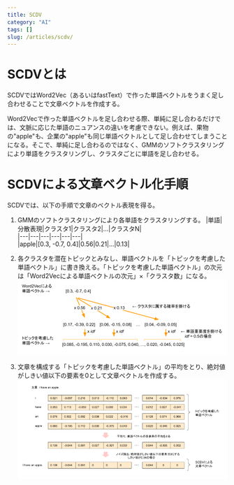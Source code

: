 ```yaml
---
title: SCDV
category: "AI"
tags: []
slug: /articles/scdv/
---
```



# SCDVとは
SCDVではWord2Vec（あるいはfastText）で作った単語ベクトルをうまく足し合わせることで文章ベクトルを作成する。

Word2Vecで作った単語ベクトルを足し合わせる際、単純に足し合わるだけでは、文脈に応じた単語のニュアンスの違いを考慮できない。例えば、果物の"apple"も、企業の"apple"も同じ単語ベクトルとして足し合わせてしまうことになる。そこで、単純に足し合わるのではなく、GMMのソフトクラスタリングにより単語をクラスタリングし、クラスタごとに単語を足し合わせる。

# SCDVによる文章ベクトル化手順
SCDVでは、以下の手順で文章のベクトル表現を得る。

1. GMMのソフトクラスタリングにより各単語をクラスタリングする。
    |単語|分散表現|クラスタ1|クラスタ2|...|クラスタN|  
    |---|---|---|---|---|---|  
    |apple|[0.3, -0.7, 0.4]|0.56|0.21|...|0.13|
    
2. 各クラスタを潜在トピックとみなし、単語ベクトルを「トピックを考慮した単語ベクトル」に書き換える。「トピックを考慮した単語ベクトル」の次元は「Word2Vecによる単語ベクトルの次元」×「クラスタ数」になる。
![SCDV](./scdv-1.png)

3. 文章を構成する「トピックを考慮した単語ベクトル」の平均をとり、絶対値がしきい値以下の要素を0として文章ベクトルを作成する。
![SCDV](./scdv-2.png)

